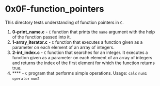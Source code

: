 # 0x0F-function_pointers
This directory tests understanding of function pointers in `C`.
1. **0-print_name.c** - `C` function that prints the `name` argument with the help of the function passed into it.
2. **1-array_iterator.c** - `C` function that executes a function given as a parameter on each element of an array of integers.
3. **2-int_index.c** - `C` function that searches for an integer. It executes a function given as a parameter on each element of an array of integers and returns the index of the first element for which the function returns true.
4. **** - `C` program that performs simple operations. Usage: `calc` `num1` `operator` `num2` 

